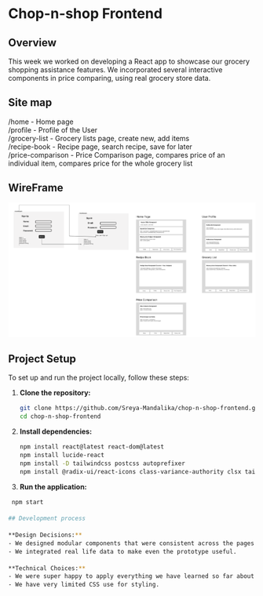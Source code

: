# Chop-n-shop Frontend

## Overview

This week we worked on developing a React app to showcase our grocery shopping assistance features.
We incorporated several interactive components in price comparing, using real grocery store data.


## Site map

/home - Home page   
/profile - Profile of the User   
/grocery-list - Grocery lists page, create new, add items   
/recipe-book - Recipe page, search recipe, save for later   
/price-comparison - Price Comparison page, compares price of an individual item, compares price for the whole grocery list

## WireFrame
![WireFrame](public/wireframe.png)

## Project Setup
To set up and run the project locally, follow these steps:

1. **Clone the repository:**
   ```bash
   git clone https://github.com/Sreya-Mandalika/chop-n-shop-frontend.git
   cd chop-n-shop-frontend
3. **Install dependencies:**
   ```bash
   npm install react@latest react-dom@latest
   npm install lucide-react
   npm install -D tailwindcss postcss autoprefixer
   npm install @radix-ui/react-icons class-variance-authority clsx tailwindcss-animate @shadcn/ui
2. **Run the application:** 
  ```bash
   npm start 

## Development process

**Design Decisions:**
- We designed modular components that were consistent across the pages in our Figma wireframes. Using Figma for this made the collaboration process flow smoother.
- We integrated real life data to make even the prototype useful.

**Technical Choices:**
- We were super happy to apply everything we have learned so far about how to use React as it simplified the process a lot.
- We have very limited CSS use for styling.
